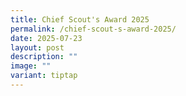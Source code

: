 ```yaml
---
title: Chief Scout's Award 2025
permalink: /chief-scout-s-award-2025/
date: 2025-07-23
layout: post
description: ""
image: ""
variant: tiptap
---
```

